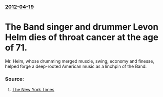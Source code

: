 ### [2012-04-19](/news/2012/04/19/index.md)

# The Band singer and drummer Levon Helm dies of throat cancer at the age of 71. 

Mr. Helm, whose drumming merged muscle, swing, economy and finesse, helped forge a deep-rooted American music as a linchpin of the Band.


### Source:

1. [The New York Times](http://www.nytimes.com/2012/04/20/arts/music/levon-helm-drummer-and-singer-dies-at-71.html?_r=2)
